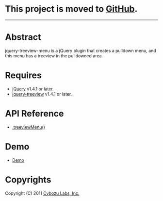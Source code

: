 # This project is moved to [GitHub](https://github.com/hatashinya/jquery-treeview-menu). #


---

# Abstract #

jquery-treeview-menu is a jQuery plugin that creates a pulldown menu, and this menu has a
treeview in the pulldowned area.

# Requires #
  * [jQuery](http://jquery.com/) v1.4.1 or later.
  * [jquery-treeview](http://bassistance.de/jquery-plugins/jquery-plugin-treeview/) v1.4.1 or later.

# API Reference #
  * [.treeviewMenu()](TreeviewMenu.md)

# Demo #
  * [Demo](http://jquery-treeview-menu.googlecode.com/svn/trunk/index.html)

# Copyrights #
Copyright (C) 2011 [Cybozu Labs, Inc.](http://labs.cybozu.co.jp/)
